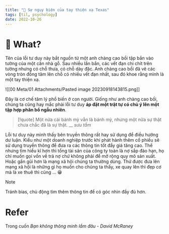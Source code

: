```yaml
---
title: "🧠 Sự ngụy biện của tay thiện xạ Texas"
tags: [til, psychology]
date: 2022-10-26
---
```


# 🌿 What?
Tên của lỗi tư duy này bắt nguồn từ một anh chàng cao bồi tập bắn vào tường của một căn nhà gỗ. Sau nhiều lần bắn, các vết đạn chi chít trên tường nhưng có chỗ thưa, có chỗ dày đặc. Anh chàng cao bồi đã vẽ các vòng tròn đồng tâm lên chỗ có nhiều vết đạn nhất, sau đó khoe rằng mình là một tay thiện xạ. 

![[00 Meta/01 Attachments/Pasted image 20230918143815.png]]

Đây là cơ chế tâm lý phổ biến ở con người. Giống như anh chàng cao bồi, chúng ta cũng hay mắc phải lỗi tư duy **áp đặt một trật tự có chủ ý lên một tập hợp phân bổ ngẫu nhiên**. 

> [!quote] Một nửa cái bánh mỳ vẫn là bánh mỳ, nhưng một nửa sự thật chưa chắc đã là sự thật.
> __ <cite> sưu tầm </cite>

Lỗi tư duy này mình thấy bên truyền thông rất hay sử dụng để điều hướng dư luận. Kiểu như một doanh nghiệp trước khi phát hành thêm cổ phiếu sẽ sử dụng truyền thông để đưa ra các thông tin tốt đẩy giá tăng cao. Thế nhưng tìm hiểu kĩ hơn thì tổng tài sản của công ty toàn là nợ sắp đáo hạn, họ chỉ muốn gọi vốn về trả nợ chứ không phải để mở rộng quy mô sản xuất. Hoặc gần gũi hơn là mạng xã hội chúng ta thường dùng. Thứ được đưa lên mạng xã hội là những gì họ muốn cho chúng ta thấy, xe quay lên thì đẹp cơ mà là xe thuê thì cũng ... 😁

> [!note]
> Tránh bias, chủ động tìm thêm thông tin để có góc nhìn đầy đủ hơn. 

# Refer
Trong cuốn *Bạn không thông minh lắm đâu - David McRaney*